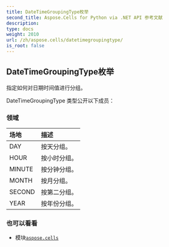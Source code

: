 ```yaml
---
title: DateTimeGroupingType枚举
second_title: Aspose.Cells for Python via .NET API 参考文献
description:
type: docs
weight: 2010
url: /zh/aspose.cells/datetimegroupingtype/
is_root: false
---
```

## DateTimeGroupingType枚举
指定如何对日期时间值进行分组。



DateTimeGroupingType 类型公开以下成员：

### 领域
|场地|描述|
| :- | :- |
| DAY |按天分组。|
| HOUR |按小时分组。|
| MINUTE |按分钟分组。|
| MONTH |按月分组。|
| SECOND |按第二分组。|
| YEAR |按年份分组。|



### 也可以看看
* 模块[`aspose.cells`](..)
